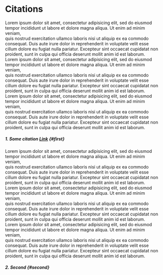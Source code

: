 # Citations

Lorem ipsum dolor sit amet, consectetur adipisicing elit, sed do eiusmod  
tempor incididunt ut labore et dolore magna aliqua. Ut enim ad minim veniam,  
quis nostrud exercitation ullamco laboris nisi ut aliquip ex ea commodo  
consequat. Duis aute irure dolor in reprehenderit in voluptate velit esse  
cillum dolore eu fugiat nulla pariatur. Excepteur sint occaecat cupidatat non  
proident, sunt in culpa qui officia deserunt mollit anim id est laborum.  
Lorem ipsum dolor sit amet, consectetur adipisicing elit, sed do eiusmod  
tempor incididunt ut labore et dolore magna aliqua. Ut enim ad minim veniam,  
quis nostrud exercitation ullamco laboris nisi ut aliquip ex ea commodo  
consequat. Duis aute irure dolor in reprehenderit in voluptate velit esse  
cillum dolore eu fugiat nulla pariatur. Excepteur sint occaecat cupidatat non  
proident, sunt in culpa qui officia deserunt mollit anim id est laborum.  
Lorem ipsum dolor sit amet, consectetur adipisicing elit, sed do eiusmod  
tempor incididunt ut labore et dolore magna aliqua. Ut enim ad minim veniam,  
quis nostrud exercitation ullamco laboris nisi ut aliquip ex ea commodo  
consequat. Duis aute irure dolor in reprehenderit in voluptate velit esse  
cillum dolore eu fugiat nulla pariatur. Excepteur sint occaecat cupidatat non  
proident, sunt in culpa qui officia deserunt mollit anim id est laborum.

##### 1. Some citation [Link](https://www.google.com/) {#first}

Lorem ipsum dolor sit amet, consectetur adipisicing elit, sed do eiusmod  
tempor incididunt ut labore et dolore magna aliqua. Ut enim ad minim veniam,  
quis nostrud exercitation ullamco laboris nisi ut aliquip ex ea commodo  
consequat. Duis aute irure dolor in reprehenderit in voluptate velit esse  
cillum dolore eu fugiat nulla pariatur. Excepteur sint occaecat cupidatat non  
proident, sunt in culpa qui officia deserunt mollit anim id est laborum.  
Lorem ipsum dolor sit amet, consectetur adipisicing elit, sed do eiusmod  
tempor incididunt ut labore et dolore magna aliqua. Ut enim ad minim veniam,  
quis nostrud exercitation ullamco laboris nisi ut aliquip ex ea commodo  
consequat. Duis aute irure dolor in reprehenderit in voluptate velit esse  
cillum dolore eu fugiat nulla pariatur. Excepteur sint occaecat cupidatat non  
proident, sunt in culpa qui officia deserunt mollit anim id est laborum.  
Lorem ipsum dolor sit amet, consectetur adipisicing elit, sed do eiusmod  
tempor incididunt ut labore et dolore magna aliqua. Ut enim ad minim veniam,  
quis nostrud exercitation ullamco laboris nisi ut aliquip ex ea commodo  
consequat. Duis aute irure dolor in reprehenderit in voluptate velit esse  
cillum dolore eu fugiat nulla pariatur. Excepteur sint occaecat cupidatat non  
proident, sunt in culpa qui officia deserunt mollit anim id est laborum.

##### 2. Second {#second}



